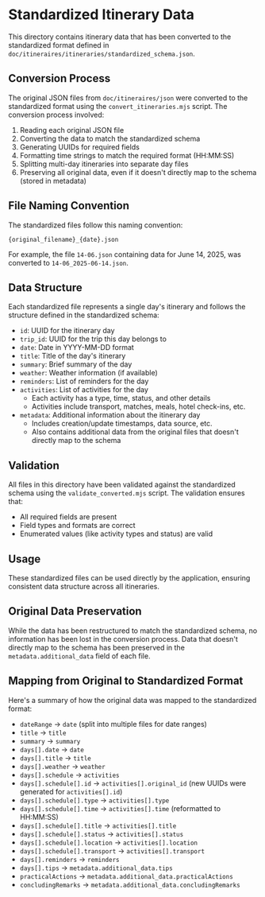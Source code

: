 # Standardized Itinerary Data

This directory contains itinerary data that has been converted to the standardized format defined in `doc/itineraires/itineraries/standardized_schema.json`.

## Conversion Process

The original JSON files from `doc/itineraires/json` were converted to the standardized format using the `convert_itineraries.mjs` script. The conversion process involved:

1. Reading each original JSON file
2. Converting the data to match the standardized schema
3. Generating UUIDs for required fields
4. Formatting time strings to match the required format (HH:MM:SS)
5. Splitting multi-day itineraries into separate day files
6. Preserving all original data, even if it doesn't directly map to the schema (stored in metadata)

## File Naming Convention

The standardized files follow this naming convention:

```
{original_filename}_{date}.json
```

For example, the file `14-06.json` containing data for June 14, 2025, was converted to `14-06_2025-06-14.json`.

## Data Structure

Each standardized file represents a single day's itinerary and follows the structure defined in the standardized schema:

- `id`: UUID for the itinerary day
- `trip_id`: UUID for the trip this day belongs to
- `date`: Date in YYYY-MM-DD format
- `title`: Title of the day's itinerary
- `summary`: Brief summary of the day
- `weather`: Weather information (if available)
- `reminders`: List of reminders for the day
- `activities`: List of activities for the day
  - Each activity has a type, time, status, and other details
  - Activities include transport, matches, meals, hotel check-ins, etc.
- `metadata`: Additional information about the itinerary day
  - Includes creation/update timestamps, data source, etc.
  - Also contains additional data from the original files that doesn't directly map to the schema

## Validation

All files in this directory have been validated against the standardized schema using the `validate_converted.mjs` script. The validation ensures that:

- All required fields are present
- Field types and formats are correct
- Enumerated values (like activity types and status) are valid

## Usage

These standardized files can be used directly by the application, ensuring consistent data structure across all itineraries.

## Original Data Preservation

While the data has been restructured to match the standardized schema, no information has been lost in the conversion process. Data that doesn't directly map to the schema has been preserved in the `metadata.additional_data` field of each file.

## Mapping from Original to Standardized Format

Here's a summary of how the original data was mapped to the standardized format:

- `dateRange` → `date` (split into multiple files for date ranges)
- `title` → `title`
- `summary` → `summary`
- `days[].date` → `date`
- `days[].title` → `title`
- `days[].weather` → `weather`
- `days[].schedule` → `activities`
- `days[].schedule[].id` → `activities[].original_id` (new UUIDs were generated for `activities[].id`)
- `days[].schedule[].type` → `activities[].type`
- `days[].schedule[].time` → `activities[].time` (reformatted to HH:MM:SS)
- `days[].schedule[].title` → `activities[].title`
- `days[].schedule[].status` → `activities[].status`
- `days[].schedule[].location` → `activities[].location`
- `days[].schedule[].transport` → `activities[].transport`
- `days[].reminders` → `reminders`
- `days[].tips` → `metadata.additional_data.tips`
- `practicalActions` → `metadata.additional_data.practicalActions`
- `concludingRemarks` → `metadata.additional_data.concludingRemarks`
